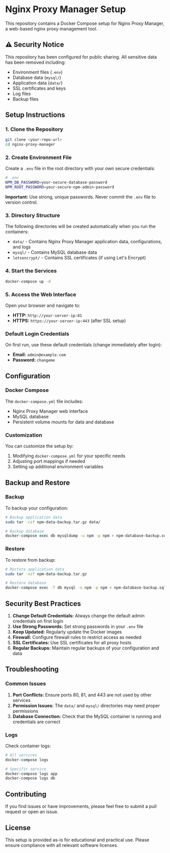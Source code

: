 # Nginx Proxy Manager Setup

This repository contains a Docker Compose setup for Nginx Proxy Manager, a web-based nginx proxy management tool.

## ⚠️ Security Notice

This repository has been configured for public sharing. All sensitive data has been removed including:

- Environment files (`.env`)
- Database data (`mysql/`)
- Application data (`data/`)
- SSL certificates and keys
- Log files
- Backup files

## Setup Instructions

### 1. Clone the Repository

```bash
git clone <your-repo-url>
cd nginx-proxy-manager
```

### 2. Create Environment File

Create a `.env` file in the root directory with your own secure credentials:

```bash
# .env
NPM_DB_PASSWORD=your-secure-database-password
NPM_ROOT_PASSWORD=your-secure-npm-admin-password
```

**Important:** Use strong, unique passwords. Never commit the `.env` file to version control.

### 3. Directory Structure

The following directories will be created automatically when you run the containers:

- `data/` - Contains Nginx Proxy Manager application data, configurations, and logs
- `mysql/` - Contains MySQL database data
- `letsencrypt/` - Contains SSL certificates (if using Let's Encrypt)

### 4. Start the Services

```bash
docker-compose up -d
```

### 5. Access the Web Interface

Open your browser and navigate to:
- **HTTP:** `http://your-server-ip:81`
- **HTTPS:** `https://your-server-ip:443` (after SSL setup)

### Default Login Credentials

On first run, use these default credentials (change immediately after login):
- **Email:** `admin@example.com`
- **Password:** `changeme`

## Configuration

### Docker Compose

The `docker-compose.yml` file includes:
- Nginx Proxy Manager web interface
- MySQL database
- Persistent volume mounts for data and database

### Customization

You can customize the setup by:
1. Modifying `docker-compose.yml` for your specific needs
2. Adjusting port mappings if needed
3. Setting up additional environment variables

## Backup and Restore

### Backup

To backup your configuration:

```bash
# Backup application data
sudo tar -czf npm-data-backup.tar.gz data/

# Backup database
docker-compose exec db mysqldump -u npm -p npm > npm-database-backup.sql
```

### Restore

To restore from backup:

```bash
# Restore application data
sudo tar -xzf npm-data-backup.tar.gz

# Restore database
docker-compose exec -T db mysql -u npm -p npm < npm-database-backup.sql
```

## Security Best Practices

1. **Change Default Credentials:** Always change the default admin credentials on first login
2. **Use Strong Passwords:** Set strong passwords in your `.env` file
3. **Keep Updated:** Regularly update the Docker images
4. **Firewall:** Configure firewall rules to restrict access as needed
5. **SSL Certificates:** Use SSL certificates for all proxy hosts
6. **Regular Backups:** Maintain regular backups of your configuration and data

## Troubleshooting

### Common Issues

1. **Port Conflicts:** Ensure ports 80, 81, and 443 are not used by other services
2. **Permission Issues:** The `data/` and `mysql/` directories may need proper permissions
3. **Database Connection:** Check that the MySQL container is running and credentials are correct

### Logs

Check container logs:

```bash
# All services
docker-compose logs

# Specific service
docker-compose logs app
docker-compose logs db
```

## Contributing

If you find issues or have improvements, please feel free to submit a pull request or open an issue.

## License

This setup is provided as-is for educational and practical use. Please ensure compliance with all relevant software licenses.
